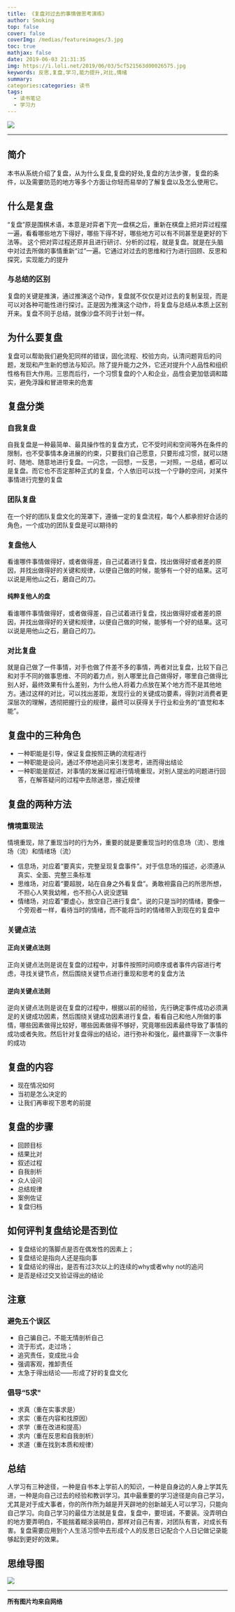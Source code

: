 ```yaml
---
title: 《复盘对过去的事情做思考演练》
author: Smoking
top: false
cover: false
coverImg: /medias/featureimages/3.jpg
toc: true
mathjax: false
date: 2019-06-03 21:31:35
img: https://i.loli.net/2019/06/03/5cf521563d00026575.jpg
keywords: 反思,复盘,学习,能力提升,对比,情绪
summary:
categories:categories: 读书
tags:
  - 读书笔记
  - 学习力
---
```

![](https://i.loli.net/2019/06/03/5cf521563d00026575.jpg)

---

## 简介
本书从系统介绍了复盘，从为什么复盘,复盘的好处,复盘的方法步骤，复盘的条件，以及需要防范的地方等多个方面让你轻而易举的了解复盘以及怎么使用它。
    
    
## 什么是复盘
     
“复盘”原是围棋术语，本意是对弈者下完一盘棋之后，重新在棋盘上把对弈过程摆一遍，看看哪些地方下得好，哪些下得不好，哪些地方可以有不同甚至是更好的下法等。 这个把对弈过程还原并且进行研讨、分析的过程，就是复盘。就是在头脑中对过去所做的事情重新“过”一遍。它通过对过去的思维和行为进行回顾、反思和探究，实现能力的提升

### 与总结的区别
复盘的关键是推演，通过推演这个动作，复盘就不仅仅是对过去的复制呈现，而是可以对各种可能性进行探讨。正是因为推演这个动作，将复盘与总结从本质上区别开来。复盘不同于总结，就像沙盘不同于计划一样。


## 为什么要复盘
复盘可以帮助我们避免犯同样的错误，固化流程、校验方向，认清问题背后的问题，发现和产生新的想法与知识。除了提升能力之外，它还对提升个人品性和组织性格有巨大作用。三思而后行，一个习惯复盘的个人和企业，品性会更加低调和踏实，避免浮躁和冒进带来的危害



## 复盘分类

### 自我复盘
自我复盘是一种最简单、最具操作性的复盘方式，它不受时间和空间等外在条件的限制，也不受事情本身进展的约束，只要我们自己愿意，只要形成习惯，就可以随时、随地、随意地进行复盘。一闪念，一回想，一反思，一对照，一总结，都可以是复盘。而它也不否定那种正式的复盘，个人依旧可以找一个宁静的空间，对某件事情进行完整的复盘

### 团队复盘
 在一个好的团队复盘文化的笼罩下，遵循一定的复盘流程，每个人都承担好合适的角色，一个成功的团队复盘是可以期待的

### 复盘他人

看谁哪件事情做得好，或者做得差，自己试着进行复盘，找出做得好或者差的原因，并找出做得好的关键和规律，以便自己做的时候，能够有一个好的结果。这可以说是用他山之石，磨自己的刀。    

#### 纯粹复他人的盘

看谁哪件事情做得好，或者做得差，自己试着进行复盘，找出做得好或者差的原因，并找出做得好的关键和规律，以便自己做的时候，能够有一个好的结果。这可以说是用他山之石，磨自己的刀。


### 对比复盘
就是自己做了一件事情，对手也做了件差不多的事情，两者对比复盘，比较下自己和对手不同的做事思维、不同的着力点，别人哪里比自己做得好，哪里自己做得比别人好，最终效果有什么差别，为什么他人将着力点放在某个地方而不是其他地方。通过这样的对比，可以找出差距，发现行业的关键成功要素，得到对消费者更深层次的理解，透彻把握行业的规律，最终可以获得关于行业和业务的“直觉和本能”。


## 复盘中的三种角色
* 一种职能是引导，保证复盘按照正确的流程进行
* 一种职能是设问，通过不停地追问来引发思考，进而得出结论
* 一种职能是叙述，对事情的发展过程进行情境重现，对别人提出的问题进行回答，在解答疑问的过程中去除迷思，接近规律
	
    
## 复盘的两种方法

### 情境重现法
 情境重现，除了重现当时的行为外，重要的就是要重现当时的信息场（流）、思维场（流）和情绪场（流）

* 信息场，对应着“要真实，完整呈现复盘事件”。对于信息场的描述，必须遵从真实、全面、完整三条标准
* 思维场，对应着“要超脱，站在自身之外看复盘”。勇敢袒露自己的所思所想，不担心人笑我幼稚，也不担心人说没逻辑
* 情绪场，对应着“要虚心，放空自己进行复盘”。说的只是当时的情绪，要像一个旁观者一样，看待当时的情绪，而不能将当时的情绪带入到现在的复盘中

### 关键点法
#### 正向关键点法则

正向关键点法则是说在复盘的过程中，对事件按照时间顺序或者事件内容进行考虑，寻找关键节点，然后围绕关键节点进行重现和思考的复盘方法

#### 逆向关键点法则

逆向关键点法则是说在复盘的过程中，根据以前的经验，先行确定事件成功必须满足的关键成功因素，然后围绕关键成功因素进行复盘，看看自己和他人所做的事情，哪些因素做得比较好，哪些因素做得不够好，究竟哪些因素最终导致了事情的成功或者失败。然后针对复盘得出的结论，进行弥补和强化，最终赢得下一次事件的成功



##  复盘的内容
* 现在情况如何
* 当初是怎么决定的
* 让我们再审视下思考的前提

## 复盘的步骤
* 回顾目标
* 结果比对
* 叙述过程
* 自我剖析
* 众人设问
* 总结规律
* 案例佐证
* 复盘归档
    
    
## 如何评判复盘结论是否到位
* 复盘结论的落脚点是否在偶发性的因素上；
* 复盘结论是指向人还是指向事
* 复盘结论的得出，是否有过3次以上的连续的why或者why not的追问
* 是否是经过交叉验证得出的结论

## 注意
### 避免五个误区
* 自己骗自己，不能无情剖析自己
* 流于形式，走过场；
* 追究责任，变成批斗会
* 强调客观，推卸责任
* 太急于得出结论——形成了好的复盘文化


### 倡导“5求"
* 求真（重在实事求是）
* 求实（重在内容和找原因）
* 求学（重在改进和提高）
* 求内（重在反思和自我剖析）
* 求道（重在找到本质和规律）


## 总结
人学习有三种途径，一种是自书本上学前人的知识，一种是自身边的人身上学其先进，一种是向自己过去的经验和教训学习。其中最重要的学习途径是向自己学习，尤其是对于成大事者，你的所作所为越是开天辟地的创新越无人可以学习，只能向自己学习。向自己学习的最佳方法就是复盘，复盘中，要坦诚，不要装。没弄明白的地方要弄明白，不能揣着糊涂装明白，那样对自己有害，对团队有害，对成长有害。复盘需要应用到个人生活习惯中去形成个人的反思日记配合个人日记做记录能够起到更好的效果。



## 思维导图


![](https://i.loli.net/2019/06/03/5cf51f42c81a544676.png)



------------------------------------------------
**所有图片均来自网络**